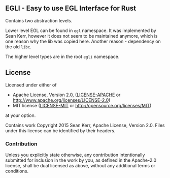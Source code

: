 ## EGLI - Easy to use EGL Interface for Rust

Contains two abstraction levels.

Lower level EGL can be found in `egl` namespace. It was implemented by
Sean Kerr, however it does not seem to be maintained anymore, which is
one reason why the lib was copied here. Another reason - dependency on
the old `libc`.

The higher level types are in the root `egli` namespace.

## License

Licensed under either of

 * Apache License, Version 2.0, ([LICENSE-APACHE](LICENSE-APACHE) or http://www.apache.org/licenses/LICENSE-2.0)
 * MIT license ([LICENSE-MIT](LICENSE-MIT) or http://opensource.org/licenses/MIT)

at your option.

Contains work Copyright 2015 Sean Kerr, Apache License, Version 2.0. Files
under this license can be identified by their headers.

### Contribution

Unless you explicitly state otherwise, any contribution intentionally
submitted for inclusion in the work by you, as defined in the Apache-2.0
license, shall be dual licensed as above, without any additional terms or
conditions.
